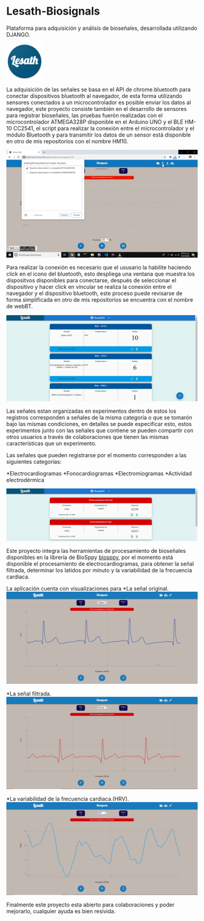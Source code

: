 # Lesath-Biosignals
Plataforma para adquisición y análisis de bioseñales, desarrollada utilizando DJANGO.

![Lesath Logo](ecg/static/ecg/img/logo.png)

La adquisición de las señales se basa en el API de chrome.bluetooth para conectar dispositivos bluetooth al navegador, de esta forma 
utilizando sensores conectados a un microcontrolador es posible enviar los datos al navegador, este proyecto consiste también en el 
desarrollo de sensores para registrar bioseñales, las pruebas fuerón realizadas con el microcontrolador ATMEGA328P disponible en el 
Arduino UNO y el BLE HM-10 CC2541, el script para realizar la conexión entre el microcontrolador y el módulo Bluetooth y para transmitir los datos de un sensor está disponible en otro de mis repositorios con el nombre HM10.

![BLE conecction](imgsREADME/blue.png)

Para realizar la conexión es necesario que el ususario la habilite haciendo click en el icono del bluetooth, esto despliega una ventana 
que muestra los dispositvos disponibles para conectarse, después de seleccionar el dispositivo y hacer click en vincular se realiza la 
conexión entre el navegador y el dispositivo bluetooth, este proceso puede revisarse de forma simplificada en otro de mis repositorios
se encuentra con el nombre de webBT.

![BLE conecction](imgsREADME/exps.png)

Las señales estan organizadas en experimentos dentro de estos los registros corresponden a señales de la misma categoría o que se tomarón 
bajo las mismas condiciones, en detalles se puede especificar esto, estos experimentos junto con las señales que contiene se pueden 
compartir con otros usuarios a través de colaboraciones que tienen las mismas características que un experimento.

Las señales que pueden registrarse por el momento corresponden a las siguientes categorías:

*Electrocardiogramas
*Fonocardiogramas
*Electromiogramas
*Actividad electrodérmica

![BLE conecction](imgsREADME/ecgs.png)

Este proyecto integra las herramientas de procesamiento de bioseñales disponibles en la libreria de BioSppy [biosppy](https://biosppy.readthedocs.io/en/stable/), por el momento está disponible el procesamiento de electrocardiogramas, para obtener la
señal filtrada, determinar los latidos por mínuto y la variabilidad de la frecuencia cardiaca.

La aplicación cuenta con visualizaciones para 
*La señal original.
![BLE conecction](imgsREADME/raw.png)

*La señal filtrada.
![BLE conecction](imgsREADME/filt.png)

*La variabilidad de la frecuencia cardiaca.(HRV).
![BLE conecction](imgsREADME/hrv.png)


Finalmente este proyecto esta abierto para colaboraciones y poder mejorarlo, cualquier ayuda es bien resivida.











